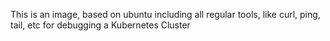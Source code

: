 This is an image, based on ubuntu including all regular tools, like curl, ping, tail, etc for debugging a Kubernetes Cluster